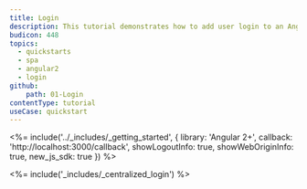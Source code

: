 ```yaml
---
title: Login
description: This tutorial demonstrates how to add user login to an Angular (versions 2 and above) application using Auth0.
budicon: 448
topics:
  - quickstarts
  - spa
  - angular2
  - login
github:
    path: 01-Login
contentType: tutorial
useCase: quickstart
---
```


<!-- markdownlint-disable MD034 MD041 -->

<%= include('../_includes/_getting_started', { library: 'Angular 2+', callback: 'http://localhost:3000/callback', showLogoutInfo: true, showWebOriginInfo: true, new_js_sdk: true }) %>

<%= include('_includes/_centralized_login') %>